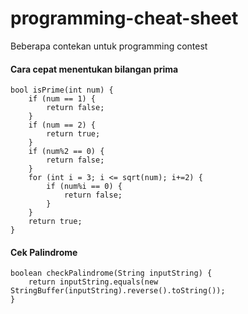 # programming-cheat-sheet
Beberapa contekan untuk programming contest

#### Cara cepat menentukan bilangan prima
```
bool isPrime(int num) {
    if (num == 1) {
        return false;
    }
    if (num == 2) {
        return true;
    }
    if (num%2 == 0) {
        return false;
    }
    for (int i = 3; i <= sqrt(num); i+=2) {
        if (num%i == 0) {
            return false;
        }
    }
    return true;
}
```
#### Cek Palindrome
```
boolean checkPalindrome(String inputString) {
    return inputString.equals(new StringBuffer(inputString).reverse().toString());
}
```
